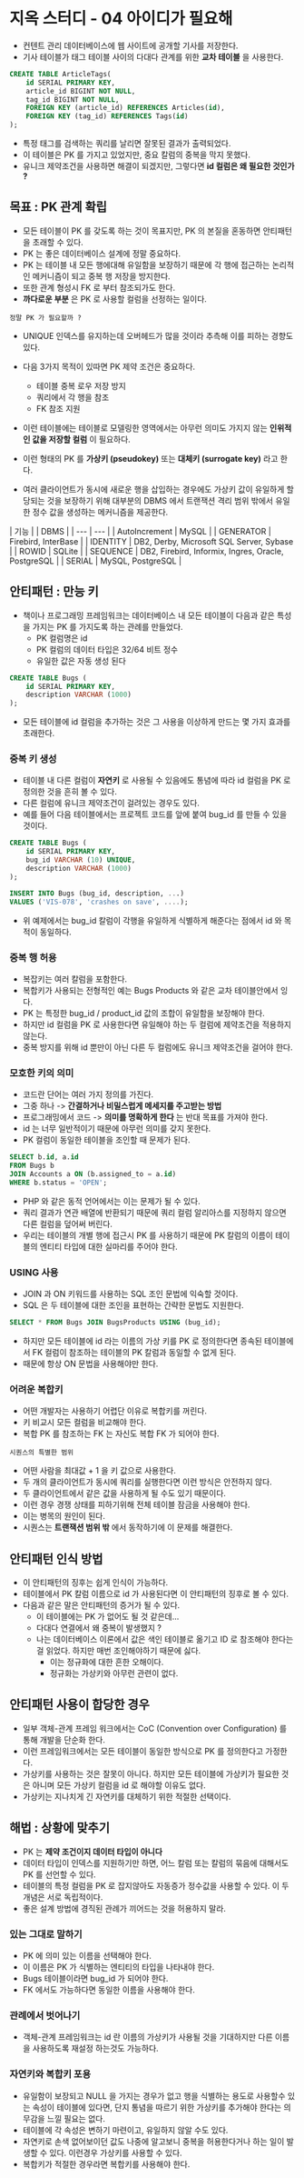 # 지옥 스터디 - 04 아이디가 필요해
- 컨텐트 관리 데이터베이스에 웹 사이트에 공개할 기사를 저장한다.
- 기사 테이블가 태그 테이블 사이의 다대다 관계를 위한 **교차 테이블** 을 사용한다.

```sql
CREATE TABLE ArticleTags(
    id SERIAL PRIMARY KEY,
    article_id BIGINT NOT NULL,
    tag_id BIGINT NOT NULL,
    FOREIGN KEY (article_id) REFERENCES Articles(id),
    FOREIGN KEY (tag_id) REFERENCES Tags(id)
);
```
- 특정 태그를 검색하는 쿼리를 날리면 잘못된 결과가 출력되었다.
- 이 테이블은 PK 를 가지고 있었지만, 중요 칼럼의 중복을 막지 못했다.
- 유니크 제약조건을 사용하면 해결이 되겠지만, 그렇다면 **id 컬럼은 왜 필요한 것인가 ?**

## 목표 : PK 관계 확립
- 모든 테이블이 PK 를 갖도록 하는 것이 목표지만, PK 의 본질을 혼동하면 안티패턴을 초래할 수 있다.
- PK 는 좋은 데이터베이스 설계에 정말 중요하다.
- PK 는 테이블 내 모든 행에대해 유일함을 보장하기 때문에 각 행에 접근하는 논리적인 메커니즘이 되고 중복 행 저장을 방지한다.
- 또한 관계 형성시 FK 로 부터 참조되가도 한다.
- **까다로운 부분** 은 PK 로 사용할 컬럼을 선정하는 일이다.

`정말 PK 가 필요할까 ?`
- UNIQUE 인덱스를 유지하는데 오버헤드가 많을 것이라 추측해 이를 피하는 경향도 있다.
- 다음 3가지 목적이 있따면 PK 제약 조건은 중요하다.
  - 테이블 중복 로우 저장 방지
  - 쿼리에서 각 행을 참조
  - FK 참조 지원
  
- 이런 테이블에는 테이블로 모델링한 영역에서는 아무런 의미도 가지지 않는 **인위적인 값을 저장할 컬럼** 이 필요하다.
- 이런 형태의 PK 를 **가상키 (pseudokey)** 또는 **대체키 (surrogate key)** 라고 한다.
- 여러 클라이언트가 동시에 새로운 행을 삽입하는 경우에도 가상키 값이 유일하게 할당되는 것을 보장하기 위해 대부분의 DBMS 에서 트랜잭션 격리 범위 밖에서 유일한 정수 값을 생성하는 메커니즘을 제공한다.

| 기능 | | DBMS |
| --- | --- |
| AutoIncrement | MySQL |
| GENERATOR | Firebird, InterBase |
| IDENTITY | DB2, Derby, Microsoft SQL Server, Sybase |
| ROWID | SQLite |
| SEQUENCE | DB2, Firebird, Informix, Ingres, Oracle, PostgreSQL |
| SERIAL | MySQL, PostgreSQL |

## 안티패턴 : 만능 키
- 책이나 프로그래밍 프레임워크는 데이터베이스 내 모든 테이블이 다음과 같은 특성을 가지는 PK 를 가지도록 하는 관례를 만들었다.
  - PK 컬럼명은 id
  - PK 컬럼의 데이터 타입은 32/64 비트 정수
  - 유일한 값은 자동 생성 된다

```sql
CREATE TABLE Bugs (
    id SERIAL PRIMARY KEY,
    description VARCHAR (1000)
);
```
- 모든 테이블에 id 컬럼을 추가하는 것은 그 사용을 이상하게 만드는 몇 가지 효과를 초래한다.

### 중복 키 생성
- 테이블 내 다른 컬럼이 **자연키** 로 사용될 수 있음에도 통념에 따라 id 컬럼을 PK 로 정의한 것을 흔히 볼 수 있다.
- 다른 컬럼에 유니크 제약조건이 걸려있는 경우도 있다.
- 예를 들어 다음 테이블에서는 프로젝트 코드를 앞에 붙여 bug_id 를 만들 수 있을 것이다.

```sql
CREATE TABLE Bugs (
    id SERIAL PRIMARY KEY,
    bug_id VARCHAR (10) UNIQUE,
    description VARCHAR (1000)
);

INSERT INTO Bugs (bug_id, description, ...)
VALUES ('VIS-078', 'crashes on save', ....);
```
- 위 예제에서는 bug_id 칼럼이 각행을 유일하게 식별하게 해준다는 점에서 id 와 목적이 동일하다.

### 중복 행 허용
- 복잡키는 여러 칼럼을 포함한다.
- 복합키가 사용되는 전형적인 예는 Bugs Products 와 같은 교차 테이블안에서 잉다.
- PK 는 특정한 bug_id / product_id 값의 조합이 유일함을 보장해야 한다.
- 하지만 id 컬럼을 PK 로 사용한다면 유일해야 하는 두 컬럼에 제약조건을 적용하지 않는다.
- 중복 방지를 위해 id 뿐만이 아닌 다른 두 컬럼에도 유니크 제약조건을 걸어야 한다.

### 모호한 키의 의미
- 코드란 단어는 여러 가지 정의를 가진다.
- 그중 하나 -> **간결하거나 비밀스럽게 메세지를 주고받는 방법**
- 프로그래밍에서 코드 -> **의미를 명확하게 한다** 는 반대 목표를 가져야 한다.
- id 는 너무 일반적이기 때문에 아무런 의미를 갖지 못한다.
- PK 컬럼이 동일한 테이블을 조인할 때 문제가 된다.

```sql
SELECT b.id, a.id
FROM Bugs b
JOIN Accounts a ON (b.assigned_to = a.id)
WHERE b.status = 'OPEN';
```
- PHP 와 같은 동적 언어에서는 이는 문제가 될 수 있다.
- 쿼리 결과가 연관 배열에 반환되기 때문에 쿼리 컬럼 알리아스를 지정하지 않으면 다른 컬럼을 덮어써 버린다.
- 우리는 테이블의 개별 행에 접근시 PK 를 사용하기 때문에 PK 칼럼의 이름이 테이블의 엔티티 타입에 대한 실마리를 주어야 한다.

### USING 사용
- JOIN 과 ON 키워드를 사용하는 SQL 조인 문법에 익숙할 것이다.
- SQL 은 두 테이블에 대한 조인을 표현하는 간략한 문법도 지원한다.

```sql
SELECT * FROM Bugs JOIN BugsProducts USING (bug_id);
```
- 하지만 모든 테이블에 id 라는 이름의 가상 키를 PK 로 정의한다면 종속된 테이블에서 FK 컬럼이 참조하는 테이블의 PK 칼럼과 동일할 수 없게 된다.
- 때문에 항상 ON 문법을 사용해야만 한다.

### 어려운 복합키
- 어떤 개발자는 사용하기 어렵단 이유로 복합키를 꺼린다.
- 키 비교시 모든 컬럼을 비교해야 한다.
- 복합 PK 를 참조하는 FK 는 자신도 복합 FK 가 되어야 한다.

`시퀀스의 특별한 범위`
- 어떤 사람을 최대값 + 1 을 키 값으로 사용한다.
- 두 개의 클라이언트가 동시에 쿼리를 실행한다면 이런 방식은 안전하지 않다.
- 두 클라이언트에서 같은 값을 사용하게 될 수도 있기 때문이다.
- 이런 경우 경쟁 상태를 피하기위해 전체 테이블 잠금을 사용해야 한다.
- 이는 병목의 원인이 된다.
- 시퀀스는 **트랜잭션 범위 밖** 에서 동작하기에 이 문제를 해결한다.

## 안티패턴 인식 방법
- 이 안티패턴의 징후는 쉽게 인식이 가능하다.
- 테이블에서 PK 칼럼 이름으로 id 가 사용된다면 이 안티패턴의 징후로 볼 수 있다.
- 다음과 같은 말은 안티패턴의 증거가 될 수 있다.
  - 이 테이블에는 PK 가 없어도 될 것 같은데...
  - 다대다 연결에서 왜 중복이 발생했지 ?
  - 나는 데이터베이스 이론에서 값은 색인 테이블로 옮기고 ID 로 참조해야 한다는 걸 읽었다. 하지만 매번 조인해야하기 때문에 싫다.
    - 이는 정규화에 대한 흔한 오해이다.
    - 정규화는 가상키와 아무런 관련이 없다.
    
## 안티패턴 사용이 합당한 경우
- 일부 객체-관계 프레임 워크에서는 CoC (Convention over Configuration) 를 통해 개발을 단순화 한다.
- 이런 프레임워크에서는 모든 테이블이 동일한 방식으로 PK 를 정의한다고 가정한다.
- 가상키를 사용하는 것은 잘못이 아니다. 하지만 모든 테이블에 가상키가 필요한 것은 아니며 모든 가상키 컬럼을 id 로 해야할 이유도 없다.
- 가상키는 지나치게 긴 자연키를 대체하기 위한 적절한 선택이다.

## 해법 : 상황에 맞추기
- PK 는 **제약 조건이지 데이터 타입이 아니다**
- 데이터 타입이 인덱스를 지원하기만 하면, 어느 칼럼 또는 칼럼의 묶음에 대해서도 PK 를 선언할 수 있다.
- 테이블의 특정 컬럼을 PK 로 잡지않아도 자동증가 정수값을 사용할 수 있다. 이 두개념은 서로 독립적이다.
- 좋은 설계 방법에 경직된 관례가 끼어드는 것을 허용하지 말라.

### 있는 그대로 말하기
- PK 에 의미 있는 이름을 선택해야 한다.
- 이 이름은 PK 가 식별하는 엔티티의 타입을 나타내야 한다.
- Bugs 테이블이라면 bug_id 가 되어야 한다.
- FK 에서도 가능하다면 동일한 이름을 사용해야 한다.

### 관례에서 벗어나기
- 객체-관계 프레임워크는 id 란 이름의 가상키가 사용될 것을 기대하지만 다른 이름을 사용하도록 재설정 하는것도 가능하다.

### 자연키와 복합키 포용
- 유일함이 보장되고 NULL 을 가지는 경우가 없고 행을 식별하는 용도로 사용할수 있는 속성이 테이블에 있다면, 단지 통념을 따르기 위한 가상키를 추가해야 한다는 의무감을 느낄 필요는 없다.
- 테이블에 각 속성은 변하기 마련이고, 유일하지 않알 수도 있다.
- 자연키로 손색 없어보이던 값도 나중에 알고보니 중복을 허용한다거나 하는 일이 발생할 수 있다. 이런경우 가상키를 사용할 수 있다.
- 복합키가 적절한 경우라면 복합키를 사용해야 한다.